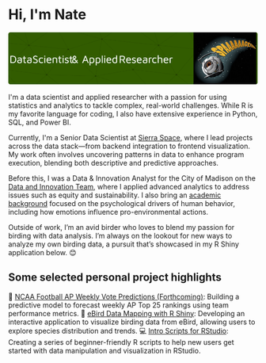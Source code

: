 # Hi, I'm Nate 

<img src="https://github.com/NathanJShipley/nathanjshipley/blob/main/github-header-image.png">

I'm a data scientist and applied researcher with a passion for using statistics and analytics to tackle complex, real-world challenges. While R is my favorite language for coding, I also have extensive experience in Python, SQL, and Power BI.

Currently, I'm a Senior Data Scientist at <a href="https://www.sierraspace.com/">Sierra Space</a>, where I lead projects across the data stack—from backend integration to frontend visualization. My work often involves uncovering patterns in data to enhance program execution, blending both descriptive and predictive approaches.

Before this, I was a Data & Innovation Analyst for the City of Madison on the <a href="https://www.cityofmadison.com/finance/data-innovation">Data and Innovation Team</a>, where I applied advanced analytics to address issues such as equity and sustainability. I also bring an <a href="https://scholar.google.com/citations?user=n2-up3oAAAAJ&hl=en">academic background</a> focused on the psychological drivers of human behavior, including how emotions influence pro-environmental actions.

Outside of work, I’m an avid birder who loves to blend my passion for birding with data analysis. I’m always on the lookout for new ways to analyze my own birding data, a pursuit that’s showcased in my R Shiny application below. 😊

## Some selected personal project highlights

🏈 <a href="">NCAA Football AP Weekly Vote Predictions (Forthcoming)</a>: Building a predictive model to forecast weekly AP Top 25 rankings using team performance metrics.
🦅 <a href="https://github.com/NathanJShipley/eBird_Mapping_RShiny">eBird Data Mapping with R Shiny</a>: Developing an interactive application to visualize birding data from eBird, allowing users to explore species distribution and trends.
💻 <a href="">Intro Scripts for RStudio</a>: Creating a series of beginner-friendly R scripts to help new users get started with data manipulation and visualization in RStudio.




<!--[Text](https://www.youtube.com/watch?v=KhGWbt1dAKQ) good link for more ideas as needed-->
